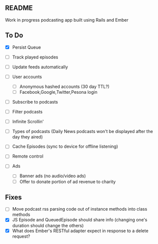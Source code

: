 ## README

Work in progress podcasting app built using Rails and Ember

## To Do

- [x] Persist Queue
- [ ] Track played episodes
- [ ] Update feeds automatically
- [ ] User accounts
  - [ ] Anonymous hashed accounts (30 day TTL?)
  - [ ] Facebook,Google,Twitter,Pesona login
- [ ] Subscribe to podcasts
- [ ] Filter podcasts
- [ ] Infinite Scrollin'
- [ ] Types of podcasts (Daily News podcasts won't be displayed after
                    the day they aired)

- [ ] Cache Episodes (sync to device for offline listening)
- [ ] Remote control
- [ ] Ads
  - [ ] Banner ads (no audio/video ads)
  - [ ] Offer to donate portion of ad revenue to charity

## Fixes

- [ ] Move podcast rss parsing code out of instance methods into class methods
- [x] JS Episode and QueuedEpisode should share info (changing one's duration should change the others)
- [x] What does Ember's RESTful adapter expect in response to a delete request?
